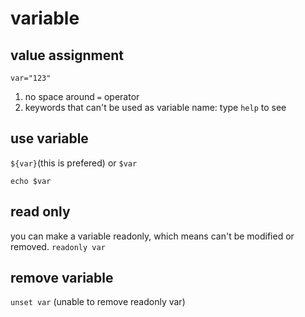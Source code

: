 variable
========================
value assignment
---
`var="123"`

1. no space around `=` operator
2. keywords that can't be used as variable name: type `help` to see

use variable
---
`${var}`(this is prefered) or `$var`

`echo $var`

read only
---
you can make a variable readonly, which means can't be modified or removed.
`readonly var`

remove variable
---
`unset var` (unable to remove readonly var)

